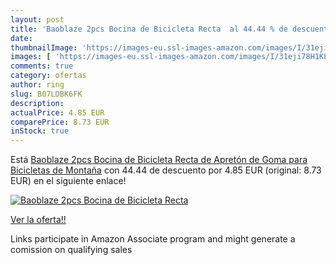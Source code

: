 ```yaml
---
layout: post
title: 'Baoblaze 2pcs Bocina de Bicicleta Recta  al 44.44 % de descuento'
date: 
thumbnailImage: 'https://images-eu.ssl-images-amazon.com/images/I/31eji78H1KL._SL200_.jpg'
images: [ 'https://images-eu.ssl-images-amazon.com/images/I/31eji78H1KL._SL200_.jpg' ]
comments: true
category: ofertas
author: ring
slug: B07LDBK6FK
description:
actualPrice: 4.85 EUR
comparePrice: 8.73 EUR
inStock: true
---
```


Está [Baoblaze 2pcs Bocina de Bicicleta Recta de Apretón de Goma para Bicicletas de Montaña](https://www.amazon.es/dp/B07LDBK6FK/?tag=tolees-21) con 44.44 de descuento por 4.85 EUR (original: 8.73 EUR) en el siguiente enlace!

[![Baoblaze 2pcs Bocina de Bicicleta Recta ](https://images-eu.ssl-images-amazon.com/images/I/31eji78H1KL._SL200_.jpg)](https://www.amazon.es/dp/B07LDBK6FK/?tag=tolees-21)

[Ver la oferta!!](https://www.amazon.es/dp/B07LDBK6FK/?tag=tolees-21)

Links participate in Amazon Associate program and might generate a comission on qualifying sales


